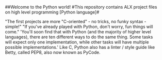 ##Welcome to the Python world!
#This repository contains ALX project files on high level programming [Python language]#

"The first projects are more "C-oriented" - no tricks, no funky syntax - simple!"
"If you've already played with Python, don't worry, fun things will come."
'You'll soon find that with Python (and the majority of higher level languages), there are ten different ways to do the same thing. Some tasks will expect only one implementation, while other tasks will have multiple possible implementations.'
Like C, Python also has a linter / style guide like Betty, called PEP8, also now known as PyCode.
